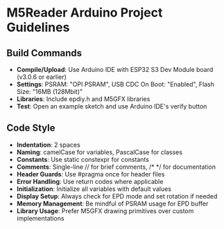 # M5Reader Arduino Project Guidelines

## Build Commands
- **Compile/Upload**: Use Arduino IDE with ESP32 S3 Dev Module board (v3.0.6 or earlier)
- **Settings**: PSRAM: "OPI PSRAM", USB CDC On Boot: "Enabled", Flash Size: "16MB (128Mbit)"
- **Libraries**: Include epdiy.h and M5GFX libraries
- **Test**: Open an example sketch and use Arduino IDE's verify button

## Code Style
- **Indentation**: 2 spaces
- **Naming**: camelCase for variables, PascalCase for classes
- **Constants**: Use static constexpr for constants
- **Comments**: Single-line // for brief comments, /* */ for documentation
- **Header Guards**: Use #pragma once for header files
- **Error Handling**: Use return codes where applicable
- **Initialization**: Initialize all variables with default values
- **Display Setup**: Always check for EPD mode and set rotation if needed
- **Memory Management**: Be mindful of PSRAM usage for EPD buffer
- **Library Usage**: Prefer M5GFX drawing primitives over custom implementations